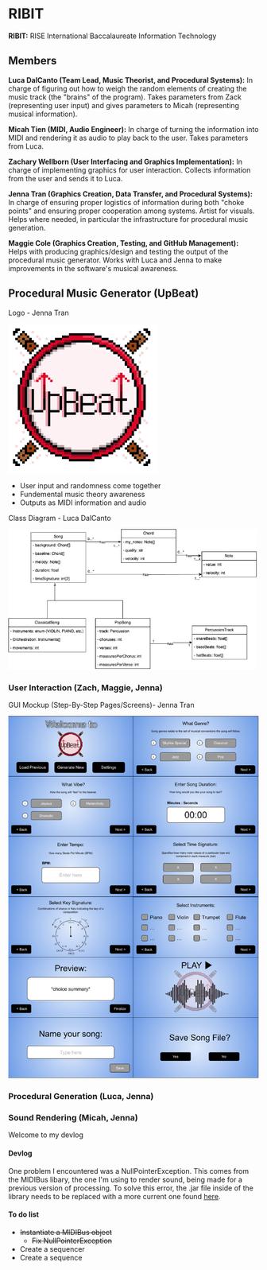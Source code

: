 # RIBIT

**RIBIT:** RISE International Baccalaureate Information Technology

## Members

**Luca DalCanto (Team Lead, Music Theorist, and Procedural Systems):** In charge of figuring out how to weigh the random elements of creating the music track (the "brains" of the program). Takes parameters from Zack (representing user input) and gives parameters to Micah (representing musical information).

**Micah Tien (MIDI, Audio Engineer):** In charge of turning the information into MIDI and rendering it as audio to play back to the user. Takes parameters from Luca.

**Zachary Wellborn (User Interfacing and Graphics Implementation):** In charge of implementing graphics for user interaction. Collects information from the user and sends it to Luca.

**Jenna Tran (Graphics Creation, Data Transfer, and Procedural Systems):** In charge of ensuring proper logistics of information during both "choke points" and ensuring proper cooperation among systems. Artist for visuals. Helps where needed, in particular the infrastructure for procedural music generation. 

**Maggie Cole (Graphics Creation, Testing, and GitHub Management):** Helps with producing graphics/design and testing the output of the procedural music generator. Works with Luca and Jenna to make improvements in the software's musical awareness.

## Procedural Music Generator (UpBeat)

Logo - Jenna Tran

<img src="https://github.com/Luca-Skyline/RIBIT-REPO/blob/main/images/UpBeatImage.png?raw=true" width="300" />

- User input and randomness come together
- Fundemental music theory awareness
- Outputs as MIDI information and audio

Class Diagram - Luca DalCanto

<img src="https://github.com/Luca-Skyline/RIBIT-REPO/blob/49aa40e8ed149a643bcb9aaca875b2188ba064f9/images/InheritanceMusic.png" width="500" />

### User Interaction (Zach, Maggie, Jenna)

GUI Mockup (Step-By-Step Pages/Screens)- Jenna Tran

<img src="https://github.com/Luca-Skyline/RIBIT-REPO/blob/main/images/GUIMockup.png?raw=true" width="600" />

### Procedural Generation (Luca, Jenna)

### Sound Rendering (Micah, Jenna)

Welcome to my devlog
#### Devlog
One problem I encountered was a NullPointerException. This comes from the MIDIBus libary, the one I'm using to render sound, being made for a previous version of processing.
To solve this error, the .jar file inside of the library needs to be replaced with a more current one found [here](https://github.com/micycle1/themidibus/releases/tag/p4).

#### To do list
- ~~Instantiate a MIDIBus object~~
  - ~~Fix NullPointerException~~
- Create a sequencer
- Create a sequence
